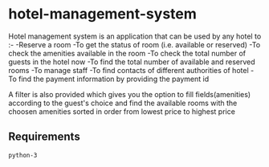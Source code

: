 # hotel-management-system
Hotel management system is an application that can be used by any hotel to :-
-Reserve a room
-To get the status of room (i.e. available or reserved)
-To check the amenities available in the room
-To check the total number of guests in the hotel now
-To find the total number of available and reserved rooms
-To manage staff
-To find contacts of different authorities of hotel
-To find the payment information by providing the payment id

A filter is also provided which gives you the option to fill fields(amenities) according to the guest's choice and find the available rooms with the choosen amenities sorted in order from lowest price to highest price

## Requirements
```
python-3

```



